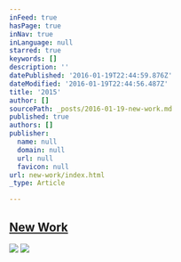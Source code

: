 ```yaml
---
inFeed: true
hasPage: true
inNav: true
inLanguage: null
starred: true
keywords: []
description: ''
datePublished: '2016-01-19T22:44:59.876Z'
dateModified: '2016-01-19T22:44:56.487Z'
title: '2015'
author: []
sourcePath: _posts/2016-01-19-new-work.md
published: true
authors: []
publisher:
  name: null
  domain: null
  url: null
  favicon: null
url: new-work/index.html
_type: Article

---
```

## [New Work][0]
![](https://s3-us-west-2.amazonaws.com/the-grid-img/p/432bd69500c72e57e551d5b1658fc120b06a2511.jpg)
![](https://the-grid-user-content.s3-us-west-2.amazonaws.com/b6a292fa-f54a-4949-820f-7c2a06149812.jpg)

[0]: https://www.instagram.com/the.creationist/